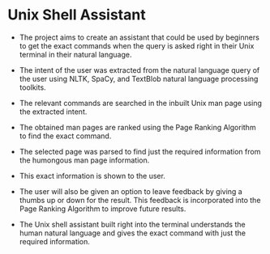 
# Unix Shell Assistant

* The project aims to create an assistant that could be used by beginners to get the exact commands when the query is asked right in their Unix terminal in their natural language.

* The intent of the user was extracted from the natural language query of the user using NLTK, SpaCy, and TextBlob natural language processing toolkits.

* The relevant commands are searched in the inbuilt Unix man page using the extracted intent.

* The obtained man pages are ranked using the Page Ranking Algorithm to find the exact command.

* The selected page was parsed to find just the required information from the humongous man page information.

* This exact information is shown to the user.

* The user will also be given an option to leave feedback by giving a thumbs up or down for the result. This feedback is incorporated into the Page Ranking Algorithm to improve future results.

* The Unix shell assistant built right into the terminal understands the human natural language and gives the exact command with just the required information.
